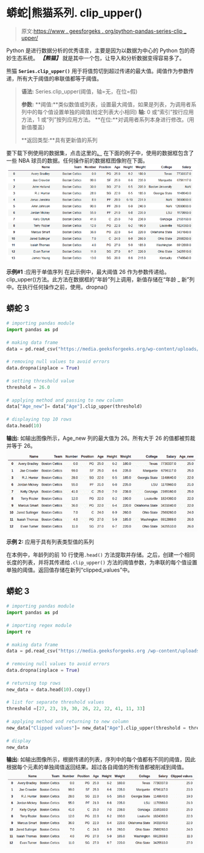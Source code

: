 # 蟒蛇|熊猫系列. clip_upper()

> 原文:[https://www . geesforgeks . org/python-pandas-series-clip _ upper/](https://www.geeksforgeeks.org/python-pandas-series-clip_upper/)

Python 是进行数据分析的优秀语言，主要是因为以数据为中心的 Python 包的奇妙生态系统。 ***【熊猫】*** 就是其中一个包，让导入和分析数据变得容易多了。

熊猫 **`Series.clip_upper()`** 用于将值剪切到超过传递的最大值。阈值作为参数传递，所有大于阈值的串联值都等于阈值。

> **语法:** Series.clip_upper(阈值，轴=无，在位=假)
> 
> **参数:**
> **阈值:**类似数值或列表，设置最大阈值，如果是列表，为调用者系列中的每个值设置单独的阈值(给定列表大小相同)
> **轴:** 0 或“索引”按行应用方法，1 或“列”按列应用方法。
> **在位:**对调用者系列本身进行修改。(用新值覆盖)
> 
> **返回类型:**具有更新值的系列

要下载下例使用的数据集，点击这里的[。](https://media.geeksforgeeks.org/wp-content/uploads/nba.csv)
在下面的例子中，使用的数据框包含了一些 NBA 球员的数据。任何操作前的数据框图像附在下面。
![](img/793ad040c852f46d3cbfdaf19ee388c2.png)

**示例#1** :应用于单值序列
在此示例中，最大阈值 26 作为参数传递给。clip_upper()方法。此方法在数据框的“年龄”列上调用，新值存储在“年龄 _ 新”列中。在执行任何操作之前，使用。dropna()

## 蟒蛇 3

```py
# importing pandas module 
import pandas as pd 

# making data frame 
data = pd.read_csv("https://media.geeksforgeeks.org/wp-content/uploads/nba.csv") 

# removing null values to avoid errors 
data.dropna(inplace = True) 

# setting threshold value
threshold = 26.0

# applying method and passing to new column
data["Age_new"]= data["Age"].clip_upper(threshold)

# displaying top 10 rows
data.head(10)
```

**输出:**
如输出图像所示，Age_new 列的最大值为 26。所有大于 26 的值都被剪裁并等于 26。
![](img/8ec29b314acfbde27ebbbb8fa364ef97.png)

**示例 2:** 应用于具有列表类型值的系列

在本例中，年龄列的前 10 行使用`.head()` 方法提取并存储。之后，创建一个相同长度的列表，并将其传递给`.clip_upper()` 方法的阈值参数，为串联的每个值设置单独的阈值。返回值存储在新列“clipped_values”中。

## 蟒蛇 3

```py
# importing pandas module 
import pandas as pd 

# importing regex module
import re

# making data frame 
data = pd.read_csv("https://media.geeksforgeeks.org /wp-content/uploads/nba.csv") 

# removing null values to avoid errors 
data.dropna(inplace = True) 

# returning top rows
new_data = data.head(10).copy()

# list for separate threshold values
threshold =[27, 23, 19, 30, 26, 22, 22, 41, 11, 33]

# applying method and returning to new column
new_data["Clipped values"]= new_data["Age"].clip_upper(threshold = threshold)

# display
new_data
```

**输出:**
如输出图像所示，根据传递的列表，序列中的每个值都有不同的阈值，因此根据每个元素的单独阈值返回结果。超过各自阈值的所有值都被削减到阈值。
![](img/905086ecd84faef855b6bd861b85ff7b.png)